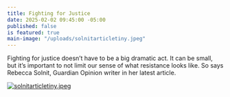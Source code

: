 ```yaml
---
title: Fighting for Justice
date: 2025-02-02 09:45:00 -05:00
published: false
is featured: true
main-image: "/uploads/solnitarticletiny.jpeg"
---
```


Fighting for justice doesn’t have to be a big dramatic act. It can be small, but it’s important to not limit our sense of what resistance looks like.  So says Rebecca Solnit, Guardian Opinion writer in her latest article.

[![solnitarticletiny.jpeg](/uploads/solnitarticletiny.jpeg)]((https://www.theguardian.com/commentisfree/2025/feb/02/resistance-trump-administration?utm_term=679f6c60e8739bb7066e51dd8f1683dd&utm_campaign=GuardianTodayUS&utm_source=esp&utm_medium=Email&CMP=GTUS_email))